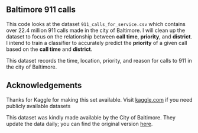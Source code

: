## Baltimore 911 calls
This code looks at the dataset `911_calls_for_service.csv` which contains over 22.4 million 911 calls made in the city of Baltimore. I will clean up the dataset to focus on the relationship between **call time**, **priority**, and **district**. I intend to train a classifier to accurately predict the **priority** of a given call based on the **call time** and **district**.

This dataset records the time, location, priority, and reason for calls to 911 in the city of Baltimore.

## Acknowledgements
Thanks for Kaggle for making this set available. Visit [kaggle.com](https://www.kaggle.com/sohier/baltimore-911-calls/home) if you need publicly available datasets

This dataset was kindly made available by the City of Baltimore. They update the data daily; you can find the original version [here](https://data.baltimorecity.gov/Public-Safety/911-Police-Calls-for-Service/xviu-ezkt).
